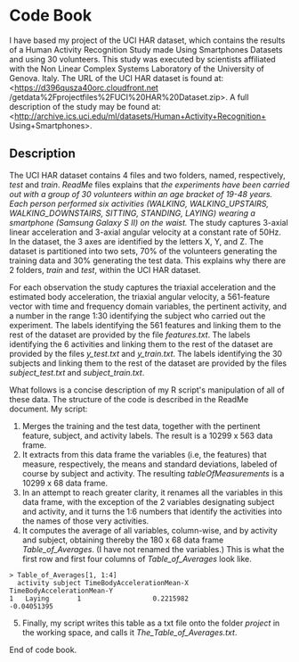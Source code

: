 # Code Book

I have based my project of the UCI HAR dataset, which contains the results of a Human
Activity Recognition Study made Using Smartphones Datasets and using 30 volunteers. This study was executed by
scientists affiliated with the Non Linear Complex Systems Laboratory of the University of 
Genova. Italy. The URL of the UCI HAR dataset is found at: <https://d396qusza40orc.cloudfront.net
/getdata%2Fprojectfiles%2FUCI%20HAR%20Dataset.zip>. A full description of the study may be 
found at: <http://archive.ics.uci.edu/ml/datasets/Human+Activity+Recognition+
Using+Smartphones>.

## Description
 
The UCI HAR dataset contains 4 files and two folders, named, respectively, *test* and
*train*. *ReadMe* files explains that *the experiments have been carried out with 
a group of 30 volunteers within an age bracket of 19-48 years. Each person performed 
six activities (WALKING, WALKING_UPSTAIRS, WALKING_DOWNSTAIRS, SITTING, STANDING, 
LAYING) wearing a smartphone (Samsung Galaxy S II) on the waist.* The study captures 
3-axial linear acceleration and 3-axial angular velocity at a constant rate of 50Hz. 
In the dataset, the 3 axes are identified by the letters X, Y, and Z. The dataset is 
partitioned into two sets, 70% of the volunteers generating the training data and 
30% generating the test data. This explains why there are 2 folders, *train* and 
*test*, within the UCI HAR dataset.  

For each observation the study captures the triaxial acceleration and the estimated 
body acceleration, the triaxial angular velocity, a 561-feature vector with time and 
frequency domain variables, the pertinent activity, and a number in the range 1:30 
identifying the subject who carried out the experiment.
The labels identifying the 561 features and linking them to the rest of the dataset
are provided by the file *features.txt*. The labels identifying the 6 activities and
linking them to the rest of the dataset are provided by the files *y_test.txt* and
*y_train.txt*. The labels identifying the 30 subjects  and linking them to the rest of 
the dataset are provided by the files *subject_test.txt* and *subject_train.txt*.

What follows is a concise description of my R script's manipulation of all of these 
data. The structure of the code is described in the ReadMe document. My script:

1. Merges the training and the test data, together with the pertinent feature, subject,
and activity labels. The result is a 10299 x 563 data frame.
2. It extracts from this data frame the variables (i.e, the features) that measure,
respectively, the means and standard deviations, labeled of course by subject and 
activity. The resulting *tableOfMeasurements* is a 10299 x 68 data frame.
3. In an attempt to reach greater clarity, it renames all the variables in this data 
frame, with the exception of the 2 variables designating subject and activity, and it 
turns the 1:6 numbers that identify the activities into the  names of those very 
activities.
4. It computes the average of all variables, column-wise, and by activity and subject,
obtaining thereby the 180 x 68 data frame *Table_of_Averages*. (I have not renamed the 
variables.) This is what the first row and first four columns of *Table_of_Averages* 
look like.
```
> Table_of_Averages[1, 1:4]
  activity subject TimeBodyAccelerationMean-X TimeBodyAccelerationMean-Y
1   Laying       1                  0.2215982                -0.04051395
```
5. Finally, my script writes this table as a txt file onto the folder *project* in the 
working space, and calls it *The_Table_of_Averages.txt*.

End of code book.

